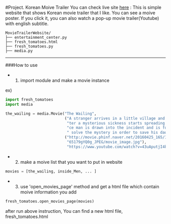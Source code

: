 #Project. Korean Moive Trailer 
You can check live site [here](http://jihobak.github.io/blog/udacity/fresh_tomatoes.html)
: This is simple website that shows Korean movie trailer that I like. You can see a moive poster. If you click it, you can also watch a pop-up movie trailer(Youtube) with english subtitle.
```
MovieTrailerWebsite/
├── entertainment_center.py 
├── fresh_tomatoes.html
├── fresh_tomatoes.py
├── media.py
```
---
###How to use
- 1. import module and make a movie instance


ex)
```python
import fresh_tomatoes
import media

the_wailing = media.Movie("The Wailing",
                          ("A stranger arrives in a little village and soon af"
                           "ter a mysterious sickness starts spreading. A poli"
                           "ce man is drawn into the incident and is forced to"
                           " solve the mystery in order to save his daughter"),
                          ("http://movie.phinf.naver.net/20160425_165/14615601"
                           "65179gYQ0g_JPEG/movie_image.jpg"),
                           "https://www.youtube.com/watch?v=43uAputjI4k")

```
- 2. make a moive list that you want to put in website
```python
movies = [the_wailing, inside_Men, ... ]
```
- 3. use 'open_movies_page' method and get a html file which contain moive information you add
```python
fresh_tomatoes.open_movies_page(movies)
```
after run above instruction, You can find a new html file, fresh_tomatoes.html